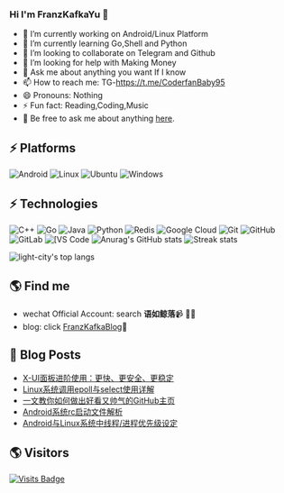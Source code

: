 ### Hi I'm FranzKafkaYu 👋

<!--
**FranzKafkaYu/FranzKafkaYu** is a ✨ _special_ ✨ repository because its `README.md` (this file) appears on your GitHub profile.

Here are some ideas to get you started:


-->
- 🔭 I’m currently working on Android/Linux Platform
- 🌱 I’m currently learning Go,Shell and Python
- 👯 I’m looking to collaborate on Telegram and Github
- 🤔 I’m looking for help with Making Money
- 💬 Ask me about anything you want If I know
- 📫 How to reach me: TG-https://t.me/CoderfanBaby95
- 😄 Pronouns: Nothing
- ⚡ Fun fact: Reading,Coding,Music
- 💬 Be free to ask me about anything [here](https://github.com/FranzKafkaYu/FranzKafkaYu/issues).
## ⚡ Platforms

![Android](https://img.shields.io/badge/Android-3DDC84?style=for-the-badge&logo=android&logoColor=white)
![Linux](https://img.shields.io/badge/Linux-FCC624?style=for-the-badge&logo=linux&logoColor=black)
![Ubuntu](https://img.shields.io/badge/Ubuntu-E95420?style=for-the-badge&logo=ubuntu&logoColor=white)
![Windows](https://img.shields.io/badge/Windows-0078D6?style=for-the-badge&logo=windows&logoColor=white)

## ⚡ Technologies

![C++](https://img.shields.io/badge/-C++-00599C?style=flat-square&logo=c)
![Go](https://img.shields.io/badge/-go-%23E44D27?style=flat-square&logo=go&logoColor=ffffff)
![Java](https://img.shields.io/badge/-java-E34A86?style=flat-square&logo=java)
![Python](https://img.shields.io/badge/-Python-black?style=flat-square&logo=Python)
![Redis](https://img.shields.io/badge/-Redis-black?style=flat-square&logo=Redis)
![Google Cloud](https://img.shields.io/badge/Google%20Cloud-black?style=flat-square&logo=google-cloud)
![Git](https://img.shields.io/badge/-Git-black?style=flat-square&logo=git)
![GitHub](https://img.shields.io/badge/-GitHub-181717?style=flat-square&logo=github)
![GitLab](https://img.shields.io/badge/-GitLab-FCA121?style=flat-square&logo=gitlab)
<img alt="[VS Code" src="https://img.shields.io/badge/-VSCode-%23007ACC?style=flat-square&logo=visual-studio-code" />
![Anurag's GitHub stats](https://github-readme-stats.vercel.app/api?username=FranzKafkaYu&theme=cobalt2&show_icons=true)
![Streak stats](https://github-readme-streak-stats.herokuapp.com/?user=FranzKafkaYu&show_icons=true&theme=tokyonight)
<p align='left'>
  <img align="top" src="https://github-readme-stats.vercel.app/api/top-langs/?username=FranzKafkaYu&bg_color=071A2C&line_height=20&text_color=FFFFFF" alt="light-city's top langs"/>
</p>


## 🌎 Find me
- wechat Official Account: search **语如鲸落**📹 ✍🏾
- blog: click [FranzKafkaBlog](https://coderfan.net/)🏓
## 🚀 Blog Posts
<!-- BLOG-POST-LIST:START -->
- [X-UI面板进阶使用：更快、更安全、更稳定](https://coderfan.net/x-ui-usage-enhancment-for-better-enhancement.html?utm_source=rss&utm_medium=rss&utm_campaign=x-ui-usage-enhancment-for-better-enhancement)
- [Linux系统调用epoll与select使用详解](https://coderfan.net/epoll-and-select-usage-in-linux-system.html?utm_source=rss&utm_medium=rss&utm_campaign=epoll-and-select-usage-in-linux-system)
- [一文教你如何做出好看又帅气的GitHub主页](https://coderfan.net/how-to-make-your-own-beautiful-github-overview.html?utm_source=rss&utm_medium=rss&utm_campaign=how-to-make-your-own-beautiful-github-overview)
- [Android系统rc启动文件解析](https://coderfan.net/rc-init-files-in-android-system.html?utm_source=rss&utm_medium=rss&utm_campaign=rc-init-files-in-android-system)
- [Android与Linux系统中线程/进程优先级设定](https://coderfan.net/android-or-linux-progress-threads-priority-set.html?utm_source=rss&utm_medium=rss&utm_campaign=android-or-linux-progress-threads-priority-set)
<!-- BLOG-POST-LIST:END -->

## 🌎 Visitors
[![Visits Badge](https://badges.pufler.dev/visits/puf17640/git-badges)](https://badges.pufler.dev)

